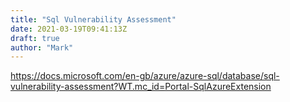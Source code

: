 ```yaml
---
title: "Sql Vulnerability Assessment"
date: 2021-03-19T09:41:13Z
draft: true
author: "Mark"
---
```



https://docs.microsoft.com/en-gb/azure/azure-sql/database/sql-vulnerability-assessment?WT.mc_id=Portal-SqlAzureExtension